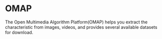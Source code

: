 # OMAP
The Open Multimedia Algorithm Platform(OMAP) helps you extract the characteristic from images, videos, and provides several available datasets for download.